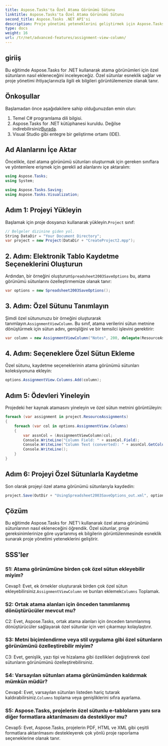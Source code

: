 ```yaml
---
title: Aspose.Tasks'ta Özel Atama Görünümü Sütunu
linktitle: Aspose.Tasks'ta Özel Atama Görünümü Sütunu
second_title: Aspose.Tasks .NET API'si
description: Proje yönetimi yeteneklerini geliştirmek için Aspose.Tasks for .NET'te özel atama görünümü sütunlarının nasıl ekleneceğini öğrenin.
type: docs
weight: 16
url: /tr/net/advanced-features/assignment-view-column/
---
```

## giriiş

Bu eğitimde Aspose.Tasks for .NET kullanarak atama görünümleri için özel sütunların nasıl ekleneceğini inceleyeceğiz. Özel sütunlar esneklik sağlar ve proje yönetimi ihtiyaçlarınızla ilgili ek bilgileri görüntülemenize olanak tanır.

## Önkoşullar

Başlamadan önce aşağıdakilere sahip olduğunuzdan emin olun:

1. Temel C# programlama dili bilgisi.
2.  Aspose.Tasks for .NET kütüphanesi kuruldu. Değilse indirebilirsiniz[Burada](https://releases.aspose.com/tasks/net/).
3. Visual Studio gibi entegre bir geliştirme ortamı (IDE).

## Ad Alanlarını İçe Aktar

Öncelikle, özel atama görünümü sütunları oluşturmak için gereken sınıflara ve yöntemlere erişmek için gerekli ad alanlarını içe aktaralım:

```csharp
using Aspose.Tasks;
using System;

using Aspose.Tasks.Saving;
using Aspose.Tasks.Visualization;

```

## Adım 1: Projeyi Yükleyin

 Başlamak için proje dosyanızı kullanarak yükleyin.`Project` sınıf:

```csharp
// Belgeler dizinine giden yol.
String DataDir = "Your Document Directory";
var project = new Project(DataDir + "CreateProject2.mpp");
```

## 2. Adım: Elektronik Tablo Kaydetme Seçeneklerini Oluşturun

 Ardından, bir örneğini oluşturun`Spreadsheet2003SaveOptions` bu, atama görünümü sütunlarını özelleştirmemize olanak tanır:

```csharp
var options = new Spreadsheet2003SaveOptions();
```

## 3. Adım: Özel Sütunu Tanımlayın

 Şimdi özel sütununuzu bir örneğini oluşturarak tanımlayın.`AssignmentViewColumn`. Bu sınıf, atama verilerini sütun metnine dönüştürmek için sütun adını, genişliğini ve bir temsilci işlevini gerektirir:

```csharp
var column = new AssignmentViewColumn("Notes", 200, delegate(ResourceAssignment assignment) { return assignment.Get(Asn.NotesText); });
```

## 4. Adım: Seçeneklere Özel Sütun Ekleme

Özel sütunu, kaydetme seçeneklerinin atama görünümü sütunları koleksiyonuna ekleyin:

```csharp
options.AssignmentView.Columns.Add(column);
```

## Adım 5: Ödevleri Yineleyin

Projedeki her kaynak atamasını yineleyin ve özel sütun metnini görüntüleyin:

```csharp
foreach (var assignment in project.ResourceAssignments)
{
    foreach (var col in options.AssignmentView.Columns)
    {
        var assnCol = (AssignmentViewColumn)col;
        Console.WriteLine("Column Field: " + assnCol.Field);
        Console.WriteLine("Column Text (converted): " + assnCol.GetColumnText(assignment));
        Console.WriteLine();
    }
}
```

## Adım 6: Projeyi Özel Sütunlarla Kaydetme

Son olarak projeyi özel atama görünümü sütunlarıyla kaydedin:

```csharp
project.Save(OutDir + "UsingSpreadsheet2003SaveOptions_out.xml", options);
```

## Çözüm

Bu eğitimde Aspose.Tasks for .NET'i kullanarak özel atama görünümü sütunlarının nasıl ekleneceğini öğrendik. Özel sütunlar, proje gereksinimlerinize göre uyarlanmış ek bilgilerin görüntülenmesinde esneklik sunarak proje yönetimi yeteneklerini geliştirir.

## SSS'ler

### S1: Atama görünümüne birden çok özel sütun ekleyebilir miyim?

 Cevap1: Evet, ek örnekler oluşturarak birden çok özel sütun ekleyebilirsiniz.`AssignmentViewColumn` ve bunları eklemek`Columns` Toplamak.

### S2: Ortak atama alanları için önceden tanımlanmış dönüştürücüler mevcut mu?

C2: Evet, Aspose.Tasks, ortak atama alanları için önceden tanımlanmış dönüştürücüler sağlayarak özel sütunlar için veri çıkarmayı kolaylaştırır.

### S3: Metni biçimlendirme veya stil uygulama gibi özel sütunların görünümünü özelleştirebilir miyim?

C3: Evet, genişlik, yazı tipi ve hizalama gibi özellikleri değiştirerek özel sütunların görünümünü özelleştirebilirsiniz.

### S4: Varsayılan sütunları atama görünümünden kaldırmak mümkün müdür?

 Cevap4: Evet, varsayılan sütunları listeden hariç tutarak kaldırabilirsiniz.`Columns` toplama veya genişliklerini sıfıra ayarlama.

### S5: Aspose.Tasks, projelerin özel sütunlu e-tabloların yanı sıra diğer formatlara aktarılmasını da destekliyor mu?

Cevap5: Evet, Aspose.Tasks, projelerin PDF, HTML ve XML gibi çeşitli formatlara aktarılmasını destekleyerek çok yönlü proje raporlama seçeneklerine olanak tanır.
